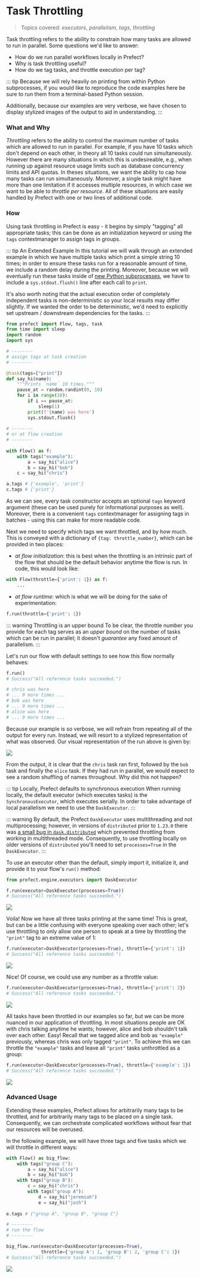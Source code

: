# Task Throttling <Badge text="advanced" type="warn"/><Badge text="0.3.2+"/>

> Topics covered: _executors_, _parallelism_, _tags_,  _throttling_

Task throttling refers to the ability to constrain how many tasks are allowed to run in parallel.  Some questions we'd like to answer:
- How do we run parallel workflows locally in Prefect?
- Why is task throttling useful?
- How do we tag tasks, and throttle execution per tag?

::: tip
Because we will rely heavily on printing from within Python subprocesses, if you would like to reproduce the code examples here be sure to run them from a terminal-based Python session.  

Additionally, because our examples are very verbose, we have chosen to display stylized images of the output to aid in understanding.
:::

### What and Why

_Throttling_ refers to the ability to control the maximum number of tasks which are allowed to run in parallel.  For example, if you have 10 tasks which don't depend on each other, in theory all 10 tasks could run simultaneously.  However there are many situations in which this is undesireable, e.g., when running up against resource usage limits such as database concurrency limits and API quotas.  In theses situations, we want the ability to cap how many tasks can run simultaneously. Moreover, a single task might have more than one limitation if it accesses multiple resources, in which case we want to be able to _throttle per resource_.  All of these situations are easily handled by Prefect with one or two lines of additional code.

### How

Using task throttling in Prefect is easy - it begins by simply "tagging" all appropriate tasks; this can be done as an initialization keyword or using the `tags` contextmanager to assign tags in groups.  

::: tip An Extended Example
In this tutorial we will walk through an extended example in which we have multiple tasks which print a simple string 10 times; in order to ensure these tasks run for a reasonable amount of time, we include a random delay during the printing.  Moreover, because we will eventually run these tasks inside of [new Python subprocesses](https://docs.python.org/3.4/library/multiprocessing.html), we have to include a `sys.stdout.flush()` line after each call to `print`.

It's also worth noting that the actual execution order of completely independent tasks is non-deterministic so your local results may differ slightly.  If we wanted the order to be deterministic, we'd need to explicitly set upstream / downstream dependencies for the tasks.
:::

```python
from prefect import Flow, tags, task
from time import sleep
import random
import sys

# --------
# assign tags at task creation
# --------

@task(tags=["print"])
def say_hi(name):
    """Prints `name` 10 times."""
    pause_at = random.randint(0, 10)
    for i in range(10):
        if i == pause_at:
            sleep(1)
        print(f'{name} was here')
        sys.stdout.flush()
        
# --------
# or at flow creation
# --------
        
with Flow() as f:
    with tags("example"):
        a = say_hi("alice")
        b = say_hi("bob")
    c = say_hi("chris")

a.tags # {'example', 'print'}
c.tags # {'print'}
```

As we can see, every task constructor accepts an optional `tags` keyword argument (these can be used purely for informational purposes as well).  Moreover, there is a convenient `tags` contextmanager for assigning tags in batches - using this can make for more readable code.

Next we need to specify which tags we want throttled, and by how much.  This is conveyed with a dictionary of `{tag: throttle_number}`, which can be provided in two places:
- *at flow initialization*: this is best when the throttling is an intrinsic part of the flow that should be the default behavior anytime the flow is run.  In code, this would look like:
```python
with Flow(throttle={'print': 1}) as f:
    ...
```
- *at flow runtime*: which is what we will be doing for the sake of experimentation:
```python
f.run(throttle={'print': 1})
```
::: warning Throttling is an upper bound
To be clear, the throttle number you provide for each tag serves as an _upper bound_ on the number of tasks which can be run in parallel; it doesn't _guarantee_ any fixed amount of parallelism.
:::

Let's run our flow with default settings to see how this flow normally behaves:


```python
f.run()
# Success("All reference tasks succeeded.")

# chris was here
# ... 9 more times ...
# bob was here
# ... 9 more times ...
# alice was here
# ... 9 more times ...
```
Because our example is so verbose, we will refrain from repeating all of the output for every run.  Instead, we will resort to a stylized representation of what was observed.  Our visual representation of the run above is given by:

<img src='/serial.png'>

From the output, it is clear that the `chris` task ran first, followed by the `bob` task and finally the `alice` task.  If they had run in parallel, we would expect to see a random shuffling of names throughout.  Why did this not happen? 

::: tip Locally, Prefect defaults to synchronous execution
When running locally, the default executor (which executes tasks) is the `SynchronousExecutor`, which executes serially.  In order to take advantage of local parallelism we need to use the `DaskExecutor`.
:::

::: warning
By default, the Prefect `DaskExecutor` uses multithreading and not multiprocessing; however, in versions of `distributed` prior to `1.23.0` there was [a small bug in `dask.distributed`](https://github.com/dask/distributed/issues/2220) which prevented throttling from working in multithreaded mode.  Consequently, to use throttling locally on older versions of `distributed` you'll need to set `processes=True` in the `DaskExecutor`.
:::

To use an executor other than the default, simply import it, initialize it, and provide it to your flow's `run()` method:


```python
from prefect.engine.executors import DaskExecutor

f.run(executor=DaskExecutor(processes=True))
# Success("All reference tasks succeeded.")
```
<img src='/parallel.png'>

Voila! Now we have all three tasks printing at the same time!  This is great, but can be a little confusing with everyone speaking over each other; let's use throttling to only allow one person to speak at a time by throttling the `"print"` tag to an extreme value of 1:


```python
f.run(executor=DaskExecutor(processes=True), throttle={'print': 1})
# Success("All reference tasks succeeded.")
```
<img src='/parallel-throttle.png'>

Nice! Of course, we could use any number as a throttle value:


```python
f.run(executor=DaskExecutor(processes=True), throttle={'print': 2})
# Success("All reference tasks succeeded.")
```

<img src='/parallel-less.png'>

All tasks have been throttled in our examples so far, but we can be more nuanced in our application of throttling.  In most situations people are OK with chris talking anytime he wants; however, alice and bob shouldn't talk over each other.  Easy!  Recall that we tagged alice and bob as `"example"` previously, whereas chris was only tagged `"print"`.  To achieve this we can throttle the `"example"` tasks and leave all `"print"` tasks unthrottled as a group:


```python
f.run(executor=DaskExecutor(processes=True), throttle={'example': 1})
# Success("All reference tasks succeeded.")
```
<img src='/parallel-throttle-sub.png'>

### Advanced Usage

Extending these examples, Prefect allows for arbitrarily many tags to be throttled, and for arbitrarily many tags to be placed on a single task. Consequently, we can orchestrate complicated workflows without fear that our resources will be overused.

In the following example, we will have three tags and five tasks which we will throttle in different ways:

```python
with Flow() as big_flow:
    with tags("group C"):
        a = say_hi("alice")
        b = say_hi("bob")
    with tags("group B"):
        c = say_hi("chris")
        with tags("group A"):
            d = say_hi("jeremiah")
            e = say_hi("josh")
            
e.tags # {"group A", "group B", "group C"}

# --------
# run the flow
# --------

big_flow.run(executor=DaskExecutor(processes=True),
             throttle={'group A': 1, 'group B': 2, 'group C': 1})
# Success("All reference tasks succeeded.")
```

<img src='/multi-tag-throttle.png'>

